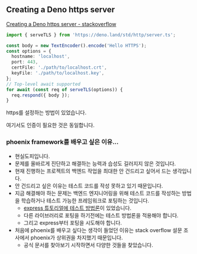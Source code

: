 ## Creating a Deno https server

[Creating a Deno https server - stackoverflow](https://stackoverflow.com/questions/55912807/creating-a-deno-https-server)

```ts
import { serveTLS } from 'https://deno.land/std/http/server.ts';

const body = new TextEncoder().encode('Hello HTTPS');
const options = {
  hostname: 'localhost',
  port: 443,
  certFile: './path/to/localhost.crt',
  keyFile: './path/to/localhost.key',
};
// Top-level await supported
for await (const req of serveTLS(options)) {
  req.respond({ body });
}
```

https를 설정하는 방법이 있었습니다.

여기서도 인증이 필요한 것은 동일합니다.

### phoenix framework를 배우고 싶은 이유...

- 현실도피입니다.
- 문제를 올바르게 진단하고 해결하는 능력과 습성도 길러지지 않은 것입니다.
- 현재 진행하는 프로젝트의 백엔드 작업을 최대한 안 건드리고 싶어서 드는 생각입니다.
- 안 건드리고 싶은 이유는 테스트 코드를 작성 못하고 있기 때문입니다.
- 지금 해결해야 하는 문제는 백엔드 엔지니어링을 위해 테스트 코드를 작성하는 방법을 학습하거나 테스트 가능한 프레임워크로 포팅하는 것입니다.
  - [express 튜토리얼에 테스트 방법론](https://deno.com/blog/build-api-express-typescript-pt2)이 있었습니다.
  - 다른 라이브러리로 포팅을 하기전에는 테스트 방법론을 적용해야 합니다.
  - 그리고 express부터 포팅을 시도해야 합니다.
- 처음에 phoenix를 배우고 싶다는 생각이 들었던 이유는 stack overflow 설문 조사에서 phoenix가 상위권을 차지했기 때문입니다.
  - 공식 문서를 찾아보기 시작하면서 다양한 것들을 찾았습니다.
